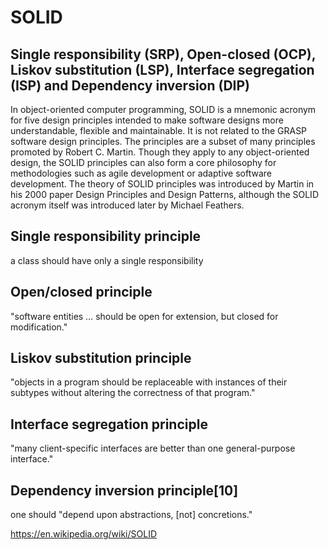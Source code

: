 # SOLID
## Single responsibility (SRP), Open-closed (OCP), Liskov substitution (LSP), Interface segregation (ISP) and Dependency inversion (DIP)

In object-oriented computer programming, SOLID is a mnemonic acronym for five design principles intended to make software designs more 
understandable, flexible and maintainable. It is not related to the GRASP software design principles. The principles are a subset of 
many principles promoted by Robert C. Martin. Though they apply to any object-oriented design, the SOLID principles can also form a core 
philosophy for methodologies such as agile development or adaptive software development. The theory of SOLID principles was introduced 
by Martin in his 2000 paper Design Principles and Design Patterns, although the SOLID acronym itself was introduced later by 
Michael Feathers.

## Single responsibility principle
a class should have only a single responsibility
## Open/closed principle
"software entities … should be open for extension, but closed for modification."
## Liskov substitution principle
"objects in a program should be replaceable with instances of their subtypes without altering the correctness of that program."
## Interface segregation principle
"many client-specific interfaces are better than one general-purpose interface."
## Dependency inversion principle[10]
one should "depend upon abstractions, [not] concretions."

https://en.wikipedia.org/wiki/SOLID